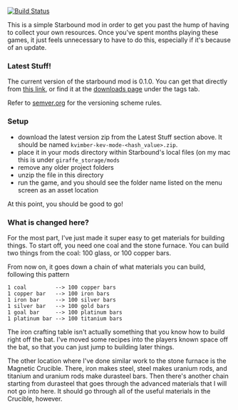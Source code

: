 [![Build Status](https://travis-ci.org/kvimber/kev-mode.svg?branch=master)](https://travis-ci.org/kvimber/kev-mode)

This is a simple Starbound mod in order to get you past the hump of having to collect your own resources.  Once you've spent months playing these games, it just feels unnecessary to have to do this, especially if it's because of an update.


### Latest Stuff!

The current version of the starbound mod is 0.1.0.  You can get that directly from [this link](get/v0.1.0.zip), or find it at the [downloads page](downloads) under the tags tab.

Refer to [semver.org](http://semver.org/) for the versioning scheme rules.


### Setup

* download the latest version zip from the Latest Stuff section above.  It should be named `kvimber-kev-mode-<hash_value>.zip`.
* place it in your mods directory within Starbound's local files (on my mac this is under `giraffe_storage/mods`
* remove any older project folders
* unzip the file in this directory
* run the game, and you should see the folder name listed on the menu screen as an asset location

At this point, you should be good to go!


### What is changed here?

For the most part, I've just made it super easy to get materials for building things.  To start off, you need one coal and the stone furnace.  You can build two things from the coal: 100 glass, or 100 copper bars.

From now on, it goes down a chain of what materials you can build, following this pattern

    1 coal         --> 100 copper bars
    1 copper bar   --> 100 iron bars
    1 iron bar     --> 100 silver bars
    1 silver bar   --> 100 gold bars
    1 goal bar     --> 100 platinum bars
    1 platinum bar --> 100 titanium bars

The iron crafting table isn't actually something that you know how to build right off the bat.  I've moved some recipes into the players known space off the bat, so that you can just jump to building later things.

The other location where I've done similar work to the stone furnace is the Magnetic Crucible.  There, iron makes steel, steel makes uranium rods, and titanium and uranium rods make durasteel bars.  Then there's another chain starting from durasteel that goes through the advanced materials that I will not go into here.  It should go through all of the useful materials in the Crucible, however.
